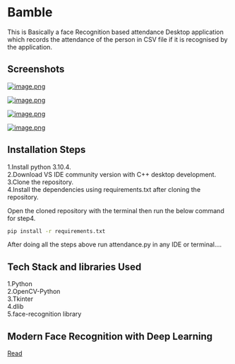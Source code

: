 # Bamble

This is Basically a face Recognition based attendance Desktop application
which records the attendance of the person in CSV file if it is recognised by the application.



## Screenshots

[![image.png](https://i.postimg.cc/J4GSqHmQ/1.jpg)](https://postimg.cc/vcwP8B41)

[![image.png](https://i.postimg.cc/Kvjr3nFm/2.jpg)](https://postimg.cc/ppNng5pS)

[![image.png](https://i.postimg.cc/jd19Dxpk/3.jpg)](https://postimg.cc/nCvT5Jcv)

[![image.png](https://i.postimg.cc/SR6RBDzb/4.jpg)](https://postimg.cc/q67pncL1)

## Installation Steps

1.Install python 3.10.4.  
2.Download VS IDE community version with C++ desktop development.  
3.Clone the repository.  
4.Install the dependencies using requirements.txt after cloning the repository.

Open the cloned repository with the terminal then run the below command for step4.

```bash
pip install -r requirements.txt
```

After doing all the steps above run attendance.py in any IDE or terminal....

## Tech Stack and libraries Used

1.Python  
2.OpenCV-Python  
3.Tkinter  
4.dlib  
5.face-recognition library

## Modern Face Recognition with Deep Learning

[Read](https://medium.com/@ageitgey/machine-learning-is-fun-part-4-modern-face-recognition-with-deep-learning-c3cffc121d78)
